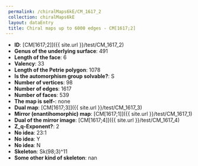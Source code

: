 ```yaml
--- 
 permalink: /chiralMaps6kE/CM_1617_2 
 collection: chiralMaps6kE
 layout: dataEntry
 title: Chiral maps up to 6000 edges - CM[1617;2]
---
```


- **ID**: [CM[1617;2]]({{ site.url }}/test/CM_1617_2)
- **Genus of the underlying surface**: 491
- **Length of the face**: 6
- **Valency**: 33
- **Length of the Petrie polygon**: 1078
- **Is the automorphism group solvable?**: S
- **Number of vertices**: 98
- **Number of edges**: 1617
- **Number of faces**: 539
- **The map is self-**: none
- **Dual map**: [CM[1617;3]]({{ site.url }}/test/CM_1617_3)
- **Mirror (enantihomorphic) map**: [CM[1617;1]]({{ site.url }}/test/CM_1617_1)
- **Dual of the mirror image**: [CM[1617;4]]({{ site.url }}/test/CM_1617_4)
- **Z_q-Exponent?**: 2
- **No idea**:  23:1
- **No idea**: Y
- **No idea**: N
- **Skeleton**: Sk(98;3)^11
- **Some other kind of skeleton**: nan
